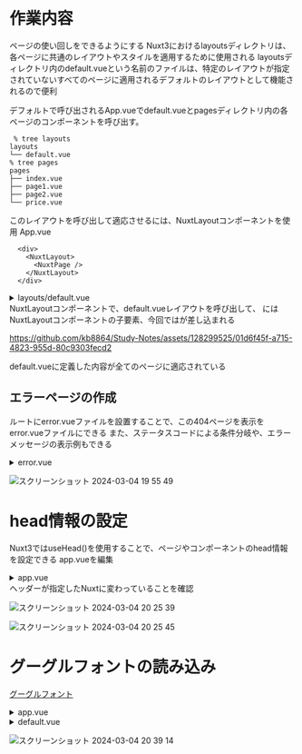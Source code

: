 # 作業内容
ページの使い回しをできるようにする
Nuxt3におけるlayoutsディレクトリは、各ページに共通のレイアウトやスタイルを適用するために使用される
layoutsディレクトリ内のdefault.vueという名前のファイルは、特定のレイアウトが指定されていないすべてのページに適用されるデフォルトのレイアウトとして機能されるので便利

デフォルトで呼び出されるApp.vueでdefault.vueとpagesディレクトリ内の各ページのコンポーネントを呼び出す。

```
 % tree layouts
layouts
└── default.vue
% tree pages
pages
├── index.vue
├── page1.vue
├── page2.vue
└── price.vue
```
このレイアウトを呼び出して適応させるには、NuxtLayoutコンポーネントを使用
App.vue
```
  <div>
    <NuxtLayout>
      <NuxtPage />
    </NuxtLayout>
  </div>
```

<details>
  <summary>layouts/default.vue</summary>
  
```
<template>
  <div class="container">
  <!-- 下記slotは、NuxtLayoutコンポーネントの子要素に差し代わる =レイアウトファイルからページを呼び出すにはslot が必要-->
    <slot />
    <footer>&copy; @kono</footer>
  </div>
</template>

<style>
  .container{
    color: red;
  }
  footer {
    background-color: orange;
    color: wheat;
    text-align: center;
  }
</style>
```

</details>
NuxtLayoutコンポーネントで、default.vueレイアウトを呼び出して、
<slot />にはNuxtLayoutコンポーネントの子要素、今回では<NuxtPage />が差し込まれる

https://github.com/kb8864/Study-Notes/assets/128299525/01d6f45f-a715-4823-955d-80c9303fecd2

default.vueに定義した内容が全てのページに適応されている

## エラーページの作成
ルートにerror.vueファイルを設置することで、この404ページを表示をerror.vueファイルにできる
また、ステータスコードによる条件分岐や、エラーメッセージの表示例もできる
<details>
  <summary>error.vue</summary>
  
```
<template>
  <div v-if="error.statusCode === 404">
    <h1>404エラー！！</h1>
    <p>{{ error.message }}</p>
  </div>
</template>

<script setup>
// エラーのステータスコードやエラーメッセージを取得する方法として useErrorを使用
// 変数エラーはuseErrorでエラーのステータスコードやエラーメッセージを取得して代入

const error = useError();
  
</script>
```

</details>

![スクリーンショット 2024-03-04 19 55 49](https://github.com/kb8864/Study-Notes/assets/128299525/af33e856-4fcd-4539-a062-3fe53d13ebd6)


# head情報の設定
Nuxt3ではuseHead()を使用することで、ページやコンポーネントのhead情報を設定できる
app.vueを編集
<details>
  <summary>app.vue</summary>
  
```

import { NuxtLayout } from '#build/components';
<template>
  <div>
    <NuxtLayout>
      <NuxtPage />
    </NuxtLayout>
  </div>
</template>

<script setup>
  useHead({
    title: "Nuxt3",

  })
</script>
```

</details>
ヘッダーが指定したNuxtに変わっていることを確認

![スクリーンショット 2024-03-04 20 25 39](https://github.com/kb8864/Study-Notes/assets/128299525/fb4b21a5-34d4-4fd6-b899-9ccb7d72f8f1)

![スクリーンショット 2024-03-04 20 25 45](https://github.com/kb8864/Study-Notes/assets/128299525/315e9c99-a86d-4d49-ba0e-2024c42ad2e8)

# グーグルフォントの読み込み
[グーグルフォント](https://fonts.google.com/specimen/Permanent+Marker)

<details>
  <summary>app.vue</summary>
  
```
<script setup>
  useHead({
    title: "Nuxt3",
    link: [{
      rel: "stylesheet", href: "https://fonts.googleapis.com/css2?family=Micro+5&family=Permanent+Marker&display=swap"
    }]

  })
</script>
```

</details>

<details>
  <summary>default.vue</summary>
  
```
  html{
  font-family: "Micro 5", sans-serif;

  }
```

</details>

![スクリーンショット 2024-03-04 20 39 14](https://github.com/kb8864/Study-Notes/assets/128299525/02d0a4c9-41dd-4c9d-935f-810206a85653)
